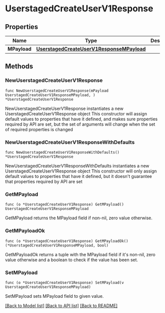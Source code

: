 # UserstagedCreateUserV1Response

## Properties

Name | Type | Description | Notes
------------ | ------------- | ------------- | -------------
**MPayload** | [**UserstagedCreateUserV1ResponseMPayload**](UserstagedCreateUserV1ResponseMPayload.md) |  | 

## Methods

### NewUserstagedCreateUserV1Response

`func NewUserstagedCreateUserV1Response(mPayload UserstagedCreateUserV1ResponseMPayload, ) *UserstagedCreateUserV1Response`

NewUserstagedCreateUserV1Response instantiates a new UserstagedCreateUserV1Response object
This constructor will assign default values to properties that have it defined,
and makes sure properties required by API are set, but the set of arguments
will change when the set of required properties is changed

### NewUserstagedCreateUserV1ResponseWithDefaults

`func NewUserstagedCreateUserV1ResponseWithDefaults() *UserstagedCreateUserV1Response`

NewUserstagedCreateUserV1ResponseWithDefaults instantiates a new UserstagedCreateUserV1Response object
This constructor will only assign default values to properties that have it defined,
but it doesn't guarantee that properties required by API are set

### GetMPayload

`func (o *UserstagedCreateUserV1Response) GetMPayload() UserstagedCreateUserV1ResponseMPayload`

GetMPayload returns the MPayload field if non-nil, zero value otherwise.

### GetMPayloadOk

`func (o *UserstagedCreateUserV1Response) GetMPayloadOk() (*UserstagedCreateUserV1ResponseMPayload, bool)`

GetMPayloadOk returns a tuple with the MPayload field if it's non-nil, zero value otherwise
and a boolean to check if the value has been set.

### SetMPayload

`func (o *UserstagedCreateUserV1Response) SetMPayload(v UserstagedCreateUserV1ResponseMPayload)`

SetMPayload sets MPayload field to given value.



[[Back to Model list]](../README.md#documentation-for-models) [[Back to API list]](../README.md#documentation-for-api-endpoints) [[Back to README]](../README.md)


